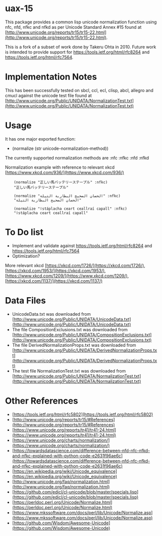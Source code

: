 # uax-15

This package provides a common lisp unicode normalization function using nfc, nfd, nfkc and nfkd as per Unicode Standard Annex #15 found at [http://www.unicode.org/reports/tr15/tr15-22.html](http://www.unicode.org/reports/tr15/tr15-22.html).

This is a fork of a subset of work done by Takeru Ohta in 2010. Future work is intended to provide support for https://tools.ietf.org/html/rfc8264 and https://tools.ietf.org/html/rfc7564.

# Implementation Notes
This has been successfully tested on sbcl, ccl, ecl, clisp, abcl, allegro and cmucl against the unicode test file found at [http://www.unicode.org/Public/UNIDATA/NormalizationTest.txt](http://www.unicode.org/Public/UNIDATA/NormalizationTest.txt)

# Usage
It has one major exported function:

  * (normalize (str unicode-normalization-method))

The currently supported normalization methods are :nfc :nfkc :nfd :nfkd

Normalization example with reference to relevant xkcd [https://www.xkcd.com/936/](https://www.xkcd.com/936/)

```common-lisp
    (normalize "正しい馬バッテリーステープル" :nfkc)
    "正しい馬バッテリーステープル"

    (normalize "الحصان الصحيح البطارية التيلة" :nfkc)
    "الحصان الصحيح البطارية التيلة"

    (normalize "اstáplacha ceart ceallraí capall" :nfkc)
    "اstáplacha ceart ceallraí capall"
```

# To Do list
  * Implement and validate against https://tools.ietf.org/html/rfc8264 and https://tools.ietf.org/html/rfc7564
  * Optimization?

More relevant xkcd [https://xkcd.com/1726/](https://xkcd.com/1726/), [https://xkcd.com/1953/](https://xkcd.com/1953/), [https://www.xkcd.com/1209/](https://www.xkcd.com/1209/), [https://xkcd.com/1137/](https://xkcd.com/1137/)

# Data Files
  * UnicodeData.txt was downloaded from [http://www.unicode.org/Public/UNIDATA/UnicodeData.txt](http://www.unicode.org/Public/UNIDATA/UnicodeData.txt)
  * The file CompositionExclusions.txt was downloaded from [http://www.unicode.org/Public/UNIDATA/CompositionExclusions.txt](http://www.unicode.org/Public/UNIDATA/CompositionExclusions.txt)
  * The file DerivedNormalizationProps.txt was downloaded from [http://www.unicode.org/Public/UNIDATA/DerivedNormalizationProps.txt](http://www.unicode.org/Public/UNIDATA/DerivedNormalizationProps.txt)
  * The test file NormalizationTest.txt was downloaded from [http://www.unicode.org/Public/UNIDATA/NormalizationTest.txt](http://www.unicode.org/Public/UNIDATA/NormalizationTest.txt)

# Other References
  * [https://tools.ietf.org/html/rfc5802](https://tools.ietf.org/html/rfc5802)
  * [http://www.unicode.org/reports/tr15/#References](http://www.unicode.org/reports/tr15/#References)
  * [https://www.unicode.org/reports/tr41/tr41-24.html](https://www.unicode.org/reports/tr41/tr41-24.html)
  * [https://www.unicode.org/charts/normalization/](https://www.unicode.org/charts/normalization/)
  * [https://towardsdatascience.com/difference-between-nfd-nfc-nfkd-and-nfkc-explained-with-python-code-e2631f96ae6c](https://towardsdatascience.com/difference-between-nfd-nfc-nfkd-and-nfkc-explained-with-python-code-e2631f96ae6c)
  * [https://en.wikipedia.org/wiki/Unicode_equivalence](https://en.wikipedia.org/wiki/Unicode_equivalence)
  * [http://www.unicode.org/faq/normalization.html](http://www.unicode.org/faq/normalization.html)
  * [https://github.com/edicl/cl-unicode/blob/master/specials.lisp](https://github.com/edicl/cl-unicode/blob/master/specials.lisp)
  * [https://perldoc.perl.org/Unicode/Normalize.html](https://perldoc.perl.org/Unicode/Normalize.html)
  * [https://www.mkssoftware.com/docs/perl/lib/Unicode/Normalize.asp](https://www.mkssoftware.com/docs/perl/lib/Unicode/Normalize.asp)
  * [https://github.com/Wisdom/Awesome-Unicode](https://github.com/Wisdom/Awesome-Unicode)

